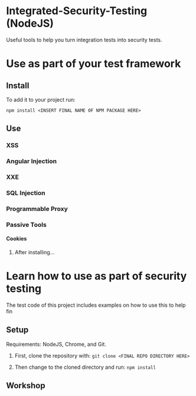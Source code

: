 # Integrated-Security-Testing (NodeJS)
Useful tools to help you turn integration tests into security tests. 

# Use as part of your test framework 

## Install

To add it to your project run:

```npm install <INSERT FINAL NAME OF NPM PACKAGE HERE>```

## Use

### XSS

### Angular Injection

### XXE

### SQL Injection

### Programmable Proxy

### Passive Tools

#### Cookies

#### 

1. After installing...

# Learn how to use as part of security testing

The test code of this project includes examples on how to use this to help fin

## Setup 

Requirements: NodeJS, Chrome, and Git.

1. First, clone the repository with:
```git clone <FINAL REPO DIRECTORY HERE>```

2. Then change to the cloned directory and run:
```npm install```


## Workshop
